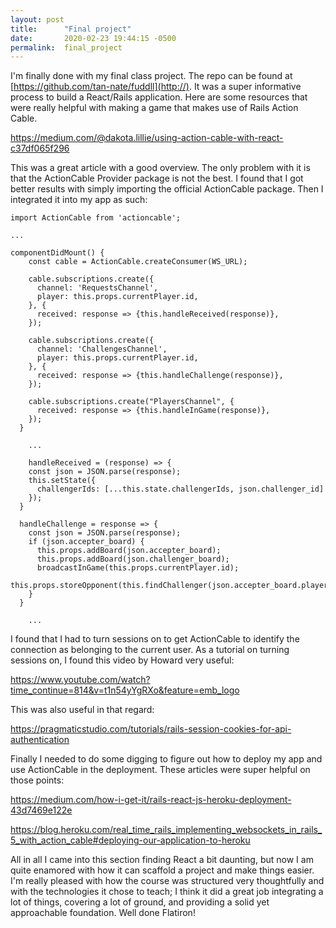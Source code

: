 ```yaml
---
layout: post
title:      "Final project"
date:       2020-02-23 19:44:15 -0500
permalink:  final_project
---
```



I'm finally done with my final class project. The repo can be found at  [https://github.com/tan-nate/fuddll](http://). It was a super informative process to build a React/Rails application. Here are some resources that were really helpful with making a game that makes use of Rails Action Cable. 

https://medium.com/@dakota.lillie/using-action-cable-with-react-c37df065f296

This was a great article with a good overview. The only problem with it is that the ActionCable Provider package is not the best. I found that I got better results with simply importing the official ActionCable package. Then I integrated it into my app as such: 

```
import ActionCable from 'actioncable';

...

componentDidMount() {
    const cable = ActionCable.createConsumer(WS_URL);

    cable.subscriptions.create({
      channel: 'RequestsChannel', 
      player: this.props.currentPlayer.id,
    }, {
      received: response => {this.handleReceived(response)},
    });

    cable.subscriptions.create({
      channel: 'ChallengesChannel',
      player: this.props.currentPlayer.id,
    }, {
      received: response => {this.handleChallenge(response)},
    });

    cable.subscriptions.create("PlayersChannel", {
      received: response => {this.handleInGame(response)},
    });
  }
	
	...
	
	handleReceived = (response) => {
    const json = JSON.parse(response);
    this.setState({
      challengerIds: [...this.state.challengerIds, json.challenger_id]
    });
  }

  handleChallenge = response => {
    const json = JSON.parse(response);
    if (json.accepter_board) {
      this.props.addBoard(json.accepter_board);
      this.props.addBoard(json.challenger_board);
      broadcastInGame(this.props.currentPlayer.id);
      this.props.storeOpponent(this.findChallenger(json.accepter_board.player_id));
    }
  }
	
	...
```

I found that I had to turn sessions on to get ActionCable to identify the connection as belonging to the current user. As a tutorial on turning sessions on, I found this video by Howard very useful:

https://www.youtube.com/watch?time_continue=814&v=t1n54yYgRXo&feature=emb_logo

This was also useful in that regard:

https://pragmaticstudio.com/tutorials/rails-session-cookies-for-api-authentication

Finally I needed to do some digging to figure out how to deploy my app and use ActionCable in the deployment. These articles were super helpful on those points:

https://medium.com/how-i-get-it/rails-react-js-heroku-deployment-43d7469e122e

https://blog.heroku.com/real_time_rails_implementing_websockets_in_rails_5_with_action_cable#deploying-our-application-to-heroku

All in all I came into this section finding React a bit daunting, but now I am quite enamored with how it can scaffold a project and make things easier. I'm really pleased with how the course was structured very thoughtfully and with the technologies it chose to teach; I think it did a great job integrating a lot of things, covering a lot of ground, and providing a solid yet approachable foundation. Well done Flatiron!
